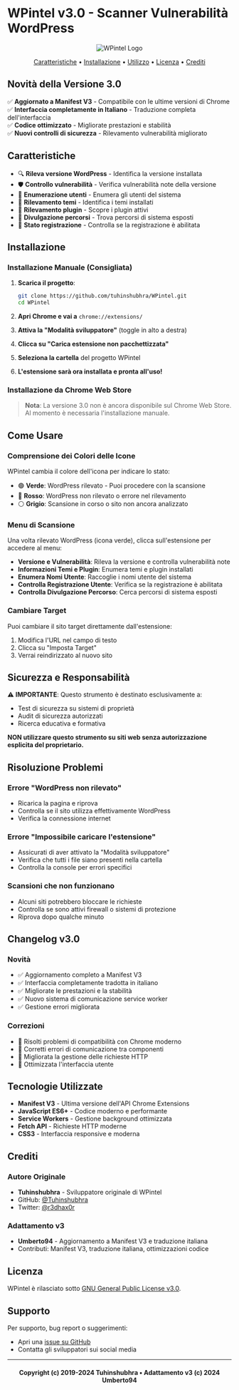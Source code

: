 # WPintel v3.0 - Scanner Vulnerabilità WordPress

<p align='center'>
  <img src="https://i.imgur.com/pG4RQKE.png" alt="WPintel Logo"> <br>
</p>

<p align='center'>
	<a href="#caratteristiche">Caratteristiche</a> • <a href="#installazione">Installazione</a> • <a href="#come-usare">Utilizzo</a> • <a href="#licenza">Licenza</a> • <a href="#crediti">Crediti</a>
</p>

## Novità della Versione 3.0

✅ **Aggiornato a Manifest V3** - Compatibile con le ultime versioni di Chrome  
✅ **Interfaccia completamente in Italiano** - Traduzione completa dell'interfaccia  
✅ **Codice ottimizzato** - Migliorate prestazioni e stabilità  
✅ **Nuovi controlli di sicurezza** - Rilevamento vulnerabilità migliorato  

## Caratteristiche

- 🔍 **Rileva versione WordPress** - Identifica la versione installata
- 🛡️ **Controllo vulnerabilità** - Verifica vulnerabilità note della versione
- 👥 **Enumerazione utenti** - Enumera gli utenti del sistema
- 🎨 **Rilevamento temi** - Identifica i temi installati
- 🔌 **Rilevamento plugin** - Scopre i plugin attivi
- 📁 **Divulgazione percorsi** - Trova percorsi di sistema esposti
- 📝 **Stato registrazione** - Controlla se la registrazione è abilitata

## Installazione

### Installazione Manuale (Consigliata)

1. **Scarica il progetto**:
   ```bash
   git clone https://github.com/tuhinshubhra/WPintel.git
   cd WPintel
   ```

2. **Apri Chrome e vai a** `chrome://extensions/`

3. **Attiva la "Modalità sviluppatore"** (toggle in alto a destra)

4. **Clicca su "Carica estensione non pacchettizzata"**

5. **Seleziona la cartella** del progetto WPintel

6. **L'estensione sarà ora installata e pronta all'uso!**

### Installazione da Chrome Web Store

> **Nota**: La versione 3.0 non è ancora disponibile sul Chrome Web Store. Al momento è necessaria l'installazione manuale.

## Come Usare

### Comprensione dei Colori delle Icone

WPintel cambia il colore dell'icona per indicare lo stato:

- 🟢 **Verde**: WordPress rilevato - Puoi procedere con la scansione
- 🔴 **Rosso**: WordPress non rilevato o errore nel rilevamento
- ⚪ **Grigio**: Scansione in corso o sito non ancora analizzato

### Menu di Scansione

Una volta rilevato WordPress (icona verde), clicca sull'estensione per accedere al menu:

- **Versione e Vulnerabilità**: Rileva la versione e controlla vulnerabilità note
- **Informazioni Temi e Plugin**: Enumera temi e plugin installati
- **Enumera Nomi Utente**: Raccoglie i nomi utente del sistema
- **Controlla Registrazione Utente**: Verifica se la registrazione è abilitata
- **Controlla Divulgazione Percorso**: Cerca percorsi di sistema esposti

### Cambiare Target

Puoi cambiare il sito target direttamente dall'estensione:
1. Modifica l'URL nel campo di testo
2. Clicca su "Imposta Target"
3. Verrai reindirizzato al nuovo sito

## Sicurezza e Responsabilità

⚠️ **IMPORTANTE**: Questo strumento è destinato esclusivamente a:
- Test di sicurezza su sistemi di proprietà
- Audit di sicurezza autorizzati
- Ricerca educativa e formativa

**NON utilizzare questo strumento su siti web senza autorizzazione esplicita del proprietario.**

## Risoluzione Problemi

### Errore "WordPress non rilevato"
- Ricarica la pagina e riprova
- Controlla se il sito utilizza effettivamente WordPress
- Verifica la connessione internet

### Errore "Impossibile caricare l'estensione"
- Assicurati di aver attivato la "Modalità sviluppatore"
- Verifica che tutti i file siano presenti nella cartella
- Controlla la console per errori specifici

### Scansioni che non funzionano
- Alcuni siti potrebbero bloccare le richieste
- Controlla se sono attivi firewall o sistemi di protezione
- Riprova dopo qualche minuto

## Changelog v3.0

### Novità
- ✅ Aggiornamento completo a Manifest V3
- ✅ Interfaccia completamente tradotta in italiano
- ✅ Migliorate le prestazioni e la stabilità
- ✅ Nuovo sistema di comunicazione service worker
- ✅ Gestione errori migliorata

### Correzioni
- 🔧 Risolti problemi di compatibilità con Chrome moderno
- 🔧 Corretti errori di comunicazione tra componenti
- 🔧 Migliorata la gestione delle richieste HTTP
- 🔧 Ottimizzata l'interfaccia utente

## Tecnologie Utilizzate

- **Manifest V3** - Ultima versione dell'API Chrome Extensions
- **JavaScript ES6+** - Codice moderno e performante
- **Service Workers** - Gestione background ottimizzata
- **Fetch API** - Richieste HTTP moderne
- **CSS3** - Interfaccia responsive e moderna

## Crediti

### Autore Originale
- **Tuhinshubhra** - Sviluppatore originale di WPintel
- GitHub: [@Tuhinshubhra](https://github.com/Tuhinshubhra)
- Twitter: [@r3dhax0r](https://twitter.com/r3dhax0r)

### Adattamento v3
- **Umberto94** - Aggiornamento a Manifest V3 e traduzione italiana
- Contributi: Manifest V3, traduzione italiana, ottimizzazioni codice

## Licenza

WPintel è rilasciato sotto [GNU General Public License v3.0](https://github.com/Tuhinshubhra/WPintel/blob/master/LICENSE).

## Supporto

Per supporto, bug report o suggerimenti:
- Apri una [issue su GitHub](https://github.com/Tuhinshubhra/WPintel/issues)
- Contatta gli sviluppatori sui social media

---

<h4 align="center">Copyright (c) 2019-2024 Tuhinshubhra • Adattamento v3 (c) 2024 Umberto94</h4>